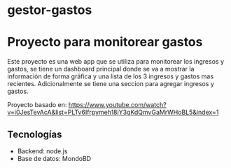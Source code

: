 # gestor-gastos

# Proyecto para monitorear gastos

Este proyecto es una web app que se utiliza para monitorear los ingresos y gastos, se tiene un dashboard principal donde se va a mostrar la información de forma gráfica y una lista de los 3 ingresos y gastos mas recientes. Adicionalmente se tiene una seccion para agregar ingresos y gastos.

Proyecto basado en: https://www.youtube.com/watch?v=i0JesTevAcA&list=PLTv6Ifrpymeh18jY3gKdQmvGaMrWHoBL5&index=1

## Tecnologías

* Backend: node.js
* Base de datos: MondoBD
